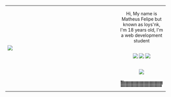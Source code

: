  </br>
    <table>
    <tr>
        <td style="width: 70%;">
            <img src="https://i.pinimg.com/564x/29/e8/a6/29e8a66aea5ce9fbb6ab2b62abb87b85.jpg" style="width:100%; border: none;"/>
        </td>
            <td style="width: 30%; vertical-align: middle;">     
      <div>
        <p align="center">Hi, My name is Matheus Felipe but known as loys'nk, I'm 18 years old, I'm a web development student</p>
    </div>
        </br>
<div align="center">
     <a href="https://discord.com/users/1306595442196217921" target="_blank"><img src="https://img.shields.io/badge/Discord-7289DA?style=for-the-badge&logo=discord&logoColor=white" target="_blank"></a>
    <a href="https://x.com/loysnk" target="_blank"><img src="https://img.shields.io/badge/X-000?style=for-the-badge&logo=x" target="_blank"></a>
      <a href="https://instagram.com/1oysnk" target="_blank"><img src="https://img.shields.io/badge/-Instagram-%23E4405F?style=for-the-badge&logo=instagram&logoColor=white" target="_blank"></a>
</div>
</br>
<div>
    <p align="center">
  <a href="https://skillicons.dev">
    <img src="https://skillicons.dev/icons?i=html,css,js,tailwindcss,vscode" />
  </a>
</p>
</div>
<div>
   <a href=#><img src="contributions.svg"></a>
</div>
        </td> 
